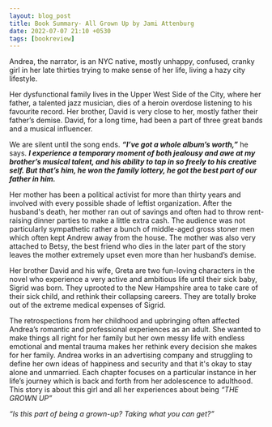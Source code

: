 ```yaml
---
layout: blog_post
title: Book Summary- All Grown Up by Jami Attenburg 
date: 2022-07-07 21:10 +0530
tags: [bookreview]
---
```



Andrea, the narrator, is an NYC native, mostly unhappy, confused, cranky girl in her late thirties trying to make sense of her life, living a hazy city lifestyle.

<!--more-->
Her dysfunctional family lives in the Upper West Side of the City, where her father, a talented jazz musician, dies of a heroin overdose listening to his favourite record. Her brother, David is very close to her, mostly father their father’s demise. David, for a long time, had been a part of three great bands and a musical influencer.

We are silent until the song ends. ***“I’ve got a whole album’s worth,”*** he says. ***I experience a temporary moment of both jealousy and awe at my brother’s musical talent, and his ability to tap in so freely to his creative self. But that’s him, he won the family lottery, he got the best part of our father in him.***

Her mother has been a political activist for more than thirty years and involved with every possible shade of leftist organization. After the husband's death, her mother ran out of savings and often had to throw rent-raising dinner parties to make a little extra cash. The audience was not particularly sympathetic rather a bunch of middle-aged gross stoner men which often kept Andrew away from the house. The mother was also very attached to Betsy, the best friend who dies in the later part of the story leaves the mother extremely upset even more than her husband’s demise.

Her brother David and his wife, Greta are two fun-loving characters in the novel who experience a very active and ambitious life until their sick baby, Sigrid was born. They uprooted to the New Hampshire area to take care of their sick child, and rethink their collapsing careers. They are totally broke out of the extreme medical expenses of Sigrid.

The retrospections from her childhood and upbringing often affected Andrea’s romantic and professional experiences as an adult. She wanted to make things all right for her family but her own messy life with endless emotional and mental trauma makes her rethink every decision she makes for her family. Andrea works in an advertising company and struggling to define her own ideas of happiness and security and that it's okay to stay alone and unmarried.
Each chapter focuses on a particular instance in her life’s journey which is back and forth from her adolescence to adulthood. This story is about this girl and all her experiences about being *“THE GROWN UP”*

*“Is this part of being a grown-up? Taking what you can get?”*